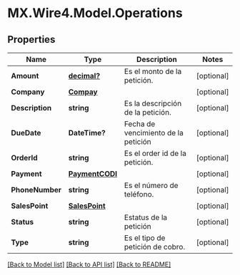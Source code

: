 # MX.Wire4.Model.Operations
## Properties

Name | Type | Description | Notes
------------ | ------------- | ------------- | -------------
**Amount** | [**decimal?**](BigDecimal.md) | Es el monto de la petición. | [optional] 
**Company** | [**Compay**](Compay.md) |  | [optional] 
**Description** | **string** | Es la descripción de la petición. | [optional] 
**DueDate** | **DateTime?** | Fecha de vencimiento de la petición | [optional] 
**OrderId** | **string** | Es el order id de la petición. | [optional] 
**Payment** | [**PaymentCODI**](PaymentCODI.md) |  | [optional] 
**PhoneNumber** | **string** | Es el número de teléfono. | [optional] 
**SalesPoint** | [**SalesPoint**](SalesPoint.md) |  | [optional] 
**Status** | **string** | Estatus de la petición | [optional] 
**Type** | **string** | Es el tipo de petición de cobro. | [optional] 

[[Back to Model list]](../README.md#documentation-for-models) [[Back to API list]](../README.md#documentation-for-api-endpoints) [[Back to README]](../README.md)

